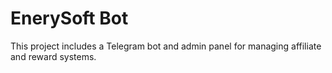 # EnerySoft Bot
This project includes a Telegram bot and admin panel for managing affiliate and reward systems.